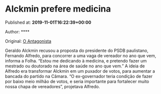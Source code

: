 
# Alckmin prefere medicina

Published at: **2019-11-01T16:22:39+00:00**

Author: ****

Original: [O Antagonista](https://www.oantagonista.com/brasil/alckmin-prefere-medicina/)

Geraldo Alckmin recusou a proposta do presidente do PSDB paulistano, Fernando Alfredo, para concorrer a uma vaga de vereador no ano que vem, informa a Folha.
“Estou me dedicando à medicina, e pretendo fazer um mestrado ou doutorado na área de saúde no ano que vem.”
A ideia de Alfredo era transformar Alckmin em um puxador de votos, para aumentar a bancada do partido na Câmara.
“O ex-governador teria condição de fazer por baixo meio milhão de votos, e seria importante para fortalecer muito nossa chapa de vereadores”, projetava Alfredo.
